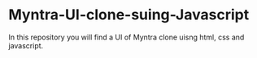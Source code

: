 # Myntra-UI-clone-suing-Javascript
In this repository you will find a UI of Myntra clone uisng html, css and javascript.
